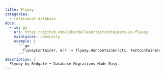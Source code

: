 ```yaml
---
title: Flyway
categories:
  - relational-database
docs:
  - id: go
    url: https://github.com/CyberOwlTeam/testcontainers-go-flyway
    maintainer: community
    example: |
      ```go
        flywayContainer, err := flyway.RunContainer(ctx, testcontainers.WithImage("flyway/flyway:10.15.0"))
      ```
description: |
  Flyway by Redgate • Database Migrations Made Easy.
---
```

